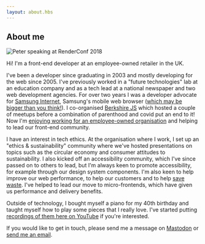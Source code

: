 ```yaml
---
layout: about.hbs
---
```


## About me

![Peter speaking at RenderConf 2018](/images/pages/about/peter-renderconf-2018.jpg)

Hi! I'm a front-end developer at an employee-owned retailer in the UK.

I've been a developer since graduating in 2003 and mostly developing for the web since 2005. I've previously worked in a "future technologies" lab at an education company and as a tech lead at a national newspaper and two web development agencies. For over two years I was a developer advocate for [Samsung Internet](https://samsunginter.net), Samsung's mobile web browser ([which may be bigger than you think!](https://medium.com/samsung-internet-dev/think-you-know-the-top-web-browsers-458a0a070175)). I co-organised [Berkshire JS](https://www.meetup.com/BerkshireJS) which hosted a couple of meetups before a combination of parenthood and covid put an end to it! Now I'm [enjoying working for an employee-owned organisation](https://medium.com/john-lewis-software-engineering/5-reasons-i-love-being-a-software-developer-at-the-john-lewis-partnership-and-you-might-too-c0c0ec181efa) and helping to lead our front-end community.

I have an interest in tech ethics. At the organisation where I work, I set up an "ethics &amp; sustainability" community where we've hosted presentations on topics such as the circular economy and consumer attitudes to sustainability. I also kicked off an accessibility community, which I've since passed on to others to lead, but I'm always keen to promote accessibility, for example through our design system components. I'm also keen to help improve our web performance, to help our customers and to help [save waste](https://alistapart.com/article/webwaste/). I've helped to lead our move to micro-frontends, which have given us performance and delivery benefits.

Outside of technology, I bought myself a piano for my 40th birthday and taught myself how to play some pieces that I really love. I've started putting [recordings of them here on YouTube](https://www.youtube.com/@PeterOShaughnessy/search?query=piano) if you're interested.

If you would like to get in touch, please send me a message on
[Mastodon](https://toot.cafe/@peter) or [send me an email](mailto:peteroshaughnessy+website@protonmail.com).
